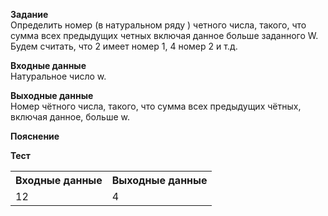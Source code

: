 **Задание**  
Определить номер (в натуральном ряду ) четного числа, такого, что сумма всех предыдущих четных включая данное больше заданного W. Будем считать, что 2 имеет номер 1, 4 номер 2 и т.д.  

**Входные данные**  
Натуральное число w.  

**Выходные данные**  
Номер чётного числа, такого, что сумма всех предыдущих чётных, включая данное, больше w.  

**Пояснение**  

**Тест**  
<table>
  <tr>
    <th>Входные данные</th>
    <th>Выходные данные</th>
  </tr>
  <tr>
    <td>12</td>
    <td>4</td>
  </tr>
</table>
